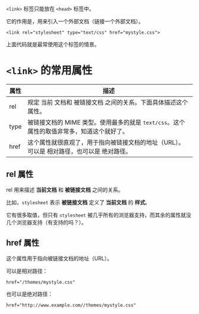 `<link>` 标签只能放在 `<head>` 标签中。

它的作用是，用来引入一个外部文档（链接一个外部文档）。

```
<link rel="stylesheet" type="text/css" href="mystyle.css">
```

上面代码就是最常使用这个标签的情景。

# `<link>` 的常用属性

|属性|描述|
|---|---|
|rel|规定 当前 文档和 被链接文档 之间的关系。下面具体描述这个属性。|
|type|被链接文档的 MIME 类型。使用最多的就是 `text/css`。这个属性的取值非常多，知道这个就好了。|
|href|这个属性就很直观了，用于指向被链接文档的地址（URL）。可以是 相对路径，也可以是 绝对路径。|

## rel 属性

rel 用来描述 **当前文档** 和 **被链接文档** 之间的关系。

比如，`stylesheet` 表示 **被链接文档** 定义了 **当前文档** 的 **样式**。

它有很多取值，但只有 `stylesheet` 被几乎所有的浏览器支持，而其余的属性就没几个浏览器支持（有支持的吗？）。

## href 属性

这个属性用于指向被链接文档的地址（URL）。

可以是相对路径：

```
href="/themes/mystyle.css"
```

也可以是绝对路径：

```
href="http://www.example.com//themes/mystyle.css"
```
